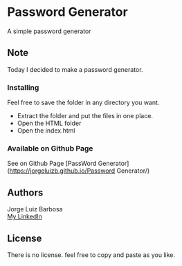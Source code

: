# Password Generator

A simple password generator

## Note

Today I decided to make a password generator.

### Installing

Feel free to save the folder in any directory you want.

- Extract the folder and put the files in one place.
- Open the HTML folder
- Open the index.html

### Available on Github Page
See on Github Page [PassWord Generator](https://jorgeluizb.github.io/Password Generator/)

## Authors

Jorge Luiz Barbosa  
[My LinkedIn](https://www.linkedin.com/in/jorge-luiz-barbosa-908b5912a/)

## License

There is no license. feel free to copy and paste as you like.
